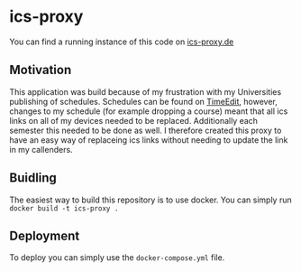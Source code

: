 # ics-proxy

You can find a running instance of this code on [ics-proxy.de](https://ics-proxy.de)

## Motivation

This application was build because of my frustration with my Universities publishing of schedules. Schedules can be found on [TimeEdit](https://cloud.timeedit.net), 
however, changes to my schedule (for example dropping a course) meant that all ics links on all of my devices needed to be replaced. 
Additionally each semester this needed to be done as well. I therefore created this proxy to have an easy way of replaceing ics links without needing to update the link in my callenders.

## Buidling

The easiest way to build this repository is to use docker. You can simply run `docker build -t ics-proxy .`

## Deployment

To deploy you can simply use the `docker-compose.yml` file.
